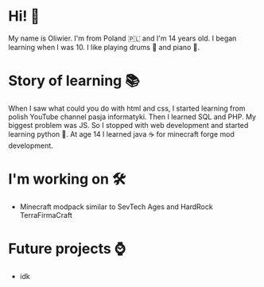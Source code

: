 # Hi! 👋
My name is Oliwier. I'm from Poland 🇵🇱 and I'm 14 years old. I began learning when I was 10. I like playing drums 🥁 and piano 🎹.

# Story of learning 📚
When I saw what could you do with html and css, I started learning from polish YouTube channel pasja informatyki. Then I learned SQL and PHP. My biggest problem was JS. So I stopped with web development and started learning python 🐍. At age 14 I learned java ☕ for minecraft forge mod development.

# I'm working on 🛠️
- Minecraft modpack similar to SevTech Ages and HardRock TerraFirmaCraft
  
# Future projects ⌚
- idk
